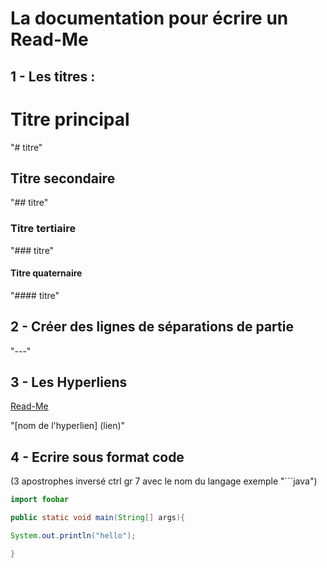 # La documentation pour écrire un Read-Me

##  1 - Les titres : 

# Titre principal 
"# titre"
## Titre secondaire 
"## titre"
### Titre tertiaire 
"### titre"
#### Titre quaternaire 
"#### titre"


## 2 - Créer des lignes de séparations de partie

"---"


## 3 - Les Hyperliens 
[Read-Me](https://github.com/StevenDumortier/Read-Me)

"[nom de l'hyperlien] (lien)"


## 4 - Ecrire sous format code 

(3 apostrophes inversé ctrl gr 7 avec le nom du langage exemple "```java")

```java
import foobar

public static void main(String[] args){

System.out.println("hello");

}
